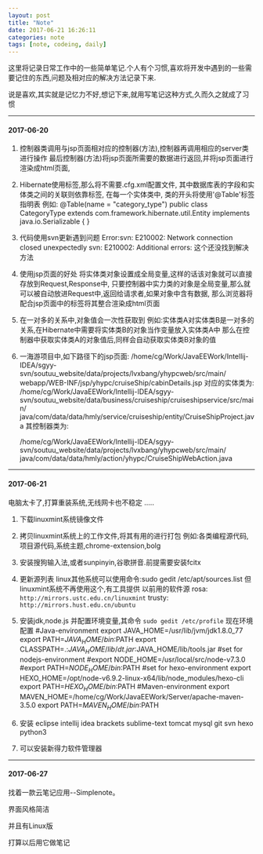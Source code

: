 ```yaml
---
layout: post
title: "Note"
date: 2017-06-21 16:26:11
categories: note
tags: [note, codeing, daily]
---
```


这里将记录日常工作中的一些简单笔记.个人有个习惯,喜欢将开发中遇到的一些需要记住的东西,问题及相对应的解决方法记录下来.

说是喜欢,其实就是记忆力不好,想记下来,就用写笔记这种方式,久而久之就成了习惯

<!-- more -->

***

#### 2017-06-20

1. 控制器类调用与jsp页面相对应的控制器(方法),控制器再调用相应的server类进行操作
最后控制器(方法)将jsp页面所需要的数据进行返回,并将jsp页面进行渲染成html页面,

2. Hibernate使用标签,那么将不需要.cfg.xml配置文件,
其中数据库表的字段和实体类之间的关联则依靠标签,
在每一个实体类中,
类的开头将使用'@Table'标签指明表
例如:
	@Table(name = "category_type")
	public class CategoryType extends com.framework.hibernate.util.Entity implements java.io.Serializable {
	}

3. 代码使用svn更新遇到问题
	Error:svn: E210002: Network connection closed unexpectedly
	svn: E210002: Additional errors:
 这个还没找到解决方法

4. 使用jsp页面的好处
将实体类对象设置成全局变量,这样的话该对象就可以直接存放到Request,Response中,
只要控制器中实力类的对象是全局变量,那么就可以被自动放进Request中,返回给请求者,如果对象中含有数据,
那么浏览器将配合jsp页面中的标签将其整合渲染成html页面

5. 在一对多的关系中,对象值会一次性获取到
例如:实体类A对实体类B是一对多的关系,在Hibernate中需要将实体类B的对象当作变量放入实体类A中
那么在控制器中获取实体类A的对象值后,同样会自动获取实体类B对象的值

6. 一海游项目中,如下路径下的jsp页面:
	/home/cg/Work/JavaEEWork/Intellij-IDEA/sgyy-svn/soutuu_website/data/projects/lvxbang/yhypcweb/src/main/
	webapp/WEB-INF/jsp/yhypc/cruiseShip/cabinDetails.jsp
对应的实体类为:
	/home/cg/Work/JavaEEWork/Intellij-IDEA/sgyy-svn/soutuu_website/data/business/cruiseship/cruiseshipservice/src/main/
	java/com/data/data/hmly/service/cruiseship/entity/CruiseShipProject.java
其控制器类为:

	/home/cg/Work/JavaEEWork/Intellij-IDEA/sgyy-svn/soutuu_website/data/projects/lvxbang/yhypcweb/src/main/
	java/com/data/data/hmly/action/yhypc/CruiseShipWebAction.java

***

#### 2017-06-21

电脑太卡了,打算重装系统,无线网卡也不稳定
.....

1. 下载linuxmint系统镜像文件

2. 拷贝linuxmint系统上的工作文件,将其有用的进行打包
例如:各类编程源代码,项目源代码,系统主题,chrome-extension,bolg

3. 安装搜狗输入法,或者sunpinyin,谷歌拼音.前提需要安装fcitx

4. 更新源列表
linux其他系统可以使用命令:sudo gedit /etc/apt/sources.list
但linuxmint系统不再使用这个,有工具提供
以前用的软件源
rosa:
`http://mirrors.ustc.edu.cn/linuxmint`
trusty:
`http://mirrors.hust.edu.cn/ubuntu`

5. 安装jdk,node.js
并配置环境变量,其命令
`sudo gedit /etc/profile`
现在环境配置
	#Java-environment
	export JAVA_HOME=/usr/lib/jvm/jdk1.8.0_77 
	export PATH=$JAVA_HOME/bin:$PATH 
	export CLASSPATH=.:$JAVA_HOME/lib/dt.jar:$JAVA_HOME/lib/tools.jar 
	#set for nodejs-environment
	#export NODE_HOME=/usr/local/src/node-v7.3.0
	#export PATH=$NODE_HOME/bin:$PATH
	#set for hexo-environment
	export HEXO_HOME=/opt/node-v6.9.2-linux-x64/lib/node_modules/hexo-cli
	export PATH=$HEXO_HOME/bin:$PATH
	#Maven-environment
	export MAVEN_HOME=/home/cg/Work/JavaEEWork/Server/apache-maven-3.5.0
	export PATH=$MAVEN_HOME/bin:$PATH

6. 安装
eclipse
intellij idea
brackets
sublime-text
tomcat
mysql
git
svn
hexo
python3

7. 可以安装新得力软件管理器

*** 

#### 2017-06-27

找着一款云笔记应用--Simplenote。

界面风格简洁

并且有Linux版

打算以后用它做笔记



